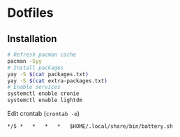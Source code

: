 # Dotfiles

## Installation

```bash
# Refresh pacman cache
pacman -Syy
# Install packages
yay -S $(cat packages.txt)
yay -S $(cat extra-packages.txt)
# Enable services
systemctl enable cronie
systemctl enable lightdm
```

Edit crontab (`crontab -e`)
```
*/5	*	*	*	*	$HOME/.local/share/bin/battery.sh
```
